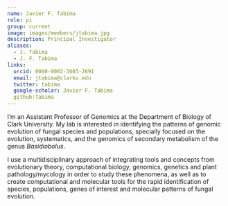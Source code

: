 ```yaml
---
name: Javier F. Tabima
role: pi
group: current
image: images/members/jtabima.jpg
description: Principal Investigator
aliases:
  - J. Tabima
  - J. F. Tabima
links:
  orcid: 0000-0002-3603-2691
  email: jtabima@clarku.edu
  twitter: tabima
  google-scholar: Javier F. Tabima
  github:Tabima
---
```


I’m an Assistant Professor of Genomics at the Department of Biology of Clark University. My lab is interested in identifying the patterns of genomic evolution of fungal species and populations, specially focused on the evolution, systematics, and the genomics of secondary metabolism of the genus *Basidiobolus*.

I use a multidisciplinary approach of integrating tools and concepts from evolutionary theory, computational biology, genomics, genetics and plant pathology/mycology in order to study these phenomena, as well as to create computational and molecular tools for the rapid identification of species, populations, genes of interest and molecular patterns of fungal evolution.
